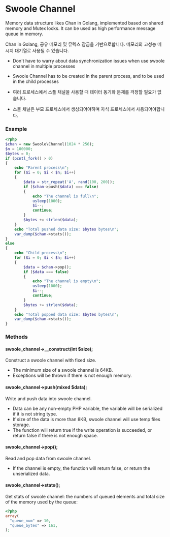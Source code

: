 # Swoole Channel

Memory data structure likes Chan in Golang, implemented based on shared memory and Mutex locks. It can be used as high performance message queue in memory. 

Chan in Golang, 공유 메모리 및 뮤텍스 잠금을 기반으로합니다. 메모리의 고성능 메시지 대기열로 사용될 수 있습니다.

* Don't have to warry about data synchronization issues when use swoole channel in multiple processes
* Swoole Channel has to be created in the parent process, and to be used in the child processes

* 여러 프로세스에서 스풀 채널을 사용할 때 데이터 동기화 문제를 걱정할 필요가 없습니다.
* 스몰 채널은 부모 프로세스에서 생성되어야하며 자식 프로세스에서 사용되어야합니다.

### Example

```php
<?php
$chan = new Swoole\Channel(1024 * 256);
$n = 100000;
$bytes = 0;
if (pcntl_fork() > 0)
{
    echo "Parent process\n";
    for ($i = 0; $i < $n; $i++)
    {
        $data = str_repeat('A', rand(100, 200));
        if ($chan->push($data) === false)
        {
            echo "The channel is full\n";
            usleep(1000);
            $i--;
            continue;
        }
        $bytes += strlen($data);
    }
    echo "Total pushed data size: $bytes bytes\n";
    var_dump($chan->stats());
}
else
{
    echo "Child process\n";
    for ($i = 0; $i < $n; $i++)
    {
        $data = $chan->pop();
        if ($data === false)
        {
            echo "The channel is empty\n";
            usleep(1000);
            $i--;
            continue;
        }
        $bytes += strlen($data);
    }
    echo "Total popped data size: $bytes bytes\n";
    var_dump($chan->stats());
}
```

### Methods

#### swoole_channel->__construct(int $size);

Construct a swoole channel with fixed size.

* The minimum size of a swoole channel is 64KB.
* Exceptions will be thrown if there is not enough memory.

#### swoole_channel->push(mixed $data);

Write and push data into swoole channel.

* Data can be any non-empty PHP variable, the variable will be serialized if it is not string type.
* If size of the data is more than 8KB, swoole channel will use temp files storage.
* The function will return true if the write operation is succeeded, or return false if there is not enough space.

#### swoole_channel->pop();

Read and pop data from swoole channel.

* If the channel is empty, the function will return false, or return the unserialized data.

#### swoole_channel->stats();

Get stats of swoole channel: the numbers of queued elements and total size of the memory used by the queue:

```php
<?php
array(
  "queue_num" => 10,
  "queue_bytes" => 161,
);
```
